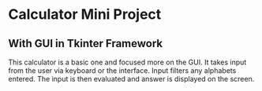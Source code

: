 # Calculator Mini Project
## With GUI in Tkinter Framework
This calculator is a basic one and focused more on the GUI. 
It takes input from the user via keyboard or the interface. Input filters any alphabets entered.
The input is then evaluated and answer is displayed on the screen.
